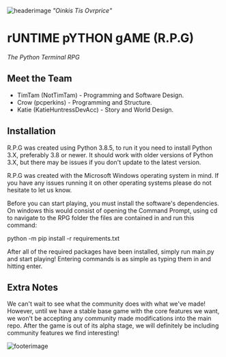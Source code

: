 ![headerimage](https://media.discordapp.net/attachments/740253878066479105/741411105934540840/zargarinverted.png)
*"Oinkis Tis Ovrprice"*

# rUNTIME pYTHON gAME (R.P.G)
*The Python Terminal RPG*

## Meet the Team
* TimTam (NotTimTam) - Programming and Software Design.
* Crow (pcperkins) - Programming and Structure.
* Katie (KatieHuntressDevAcc) - Story and World Design.

## Installation
R.P.G was created using Python 3.8.5, to run it you need to install Python 3.X, preferably 3.8 or newer. It should work with older versions of Python 3.X, but there may be issues if you don't update to the latest version.

R.P.G was created with the Microsoft Windows operating system in mind. If you have any issues running it on other operating systems please do not hesitate to let us know.

Before you can start playing, you must install the software's dependencies. On windows this would consist of opening the Command Prompt, using cd to navigate to the RPG folder the files are contained in and run this command:

python -m pip install -r requirements.txt

After all of the required packages have been installed, simply run main.py and start playing! Entering commands is as simple as typing them in and hitting enter.

## Extra Notes
We can't wait to see what the community does with what we've made! However, until we have a stable base game with the core features we want, we won't be accepting any community made modifications into the main repo. After the game is out of its alpha stage, we will definitely be including community features we find interesting!

![footerimage](https://media.discordapp.net/attachments/740253878066479105/742106058809540638/unknown.png)